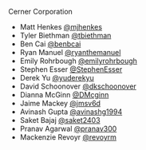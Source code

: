 Cerner Corporation

- Matt Henkes [@mjhenkes]
- Tyler Biethman [@tbiethman]
- Ben Cai [@benbcai]
- Ryan Manuel [@ryanthemanuel]
- Emily Rohrbough [@emilyrohrbough]
- Stephen Esser [@StephenEsser]
- Derek Yu [@yuderekyu]
- David Schoonover [@dkschoonover]
- Dianna McGinn [@DMcginn]
- Jaime Mackey [@jmsv6d]
- Avinash Gupta [@avinashg1994]
- Saket Bajaj [@saket2403]
- Pranav Agarwal [@pranav300]
- Mackenzie Revoyr [@revoyrm]

[@mjhenkes]: https://github.com/mjhenkes
[@tbiethman]: https://github.com/tbiethman
[@benbcai]: https://github.com/benbcai
[@ryanthemanuel]: https://github.com/ryanthemanuel
[@emilyrohrbough]: https://github.com/emilyrohrbough
[@StephenEsser]: https://github.com/StephenEsser
[@yuderekyu]:https://github.com/yuderekyu
[@dkschoonover]: https://github.com/dkschoonover
[@DMcginn]: https://github.com/DMcginn
[@jmsv6d]: https://github.com/jmsv6d
[@avinashg1994]: https://github.com/avinashg1994
[@saket2403]: https://github.com/saket2403
[@pranav300]: https://github.com/pranav300
[@revoyrm]: https://github.com/revoyrm
